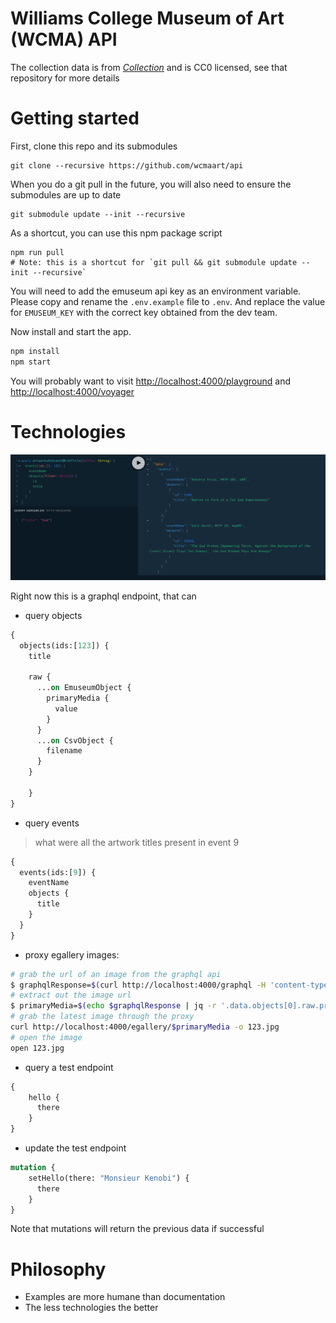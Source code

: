 # Williams College Museum of Art (WCMA) API

The collection data is from [*Collection*](https://github.com/wcmaart/collection) and is CC0 licensed, see that repository for more details

# Getting started

First, clone this repo and its submodules
```
git clone --recursive https://github.com/wcmaart/api
```

When you do a git pull in the future, you will also need to ensure the submodules are up to date
```
git submodule update --init --recursive
```
As a shortcut, you can use this npm package script
```
npm run pull
# Note: this is a shortcut for `git pull && git submodule update --init --recursive`
```

You will need to add the emuseum api key as an environment variable.
Please copy and rename the `.env.example` file to `.env`. And replace the value for `EMUSEUM_KEY` with the correct key obtained from the dev team.

Now install and start the app.
```bash
npm install
npm start
```

You will probably want to visit [http://localhost:4000/playground]() and [http://localhost:4000/voyager]()

# Technologies

![image of complex query](./images/filtering.png)

Right now this is a graphql endpoint, that can

* query objects

```graphql
{
  objects(ids:[123]) {
    title

    raw {
      ...on EmuseumObject {
        primaryMedia {
          value
        }
      }
      ...on CsvObject {
        filename
      }
    }

	}
}
```

* query events

> what were all the artwork titles present in event 9

```graphql
{
  events(ids:[9]) {
    eventName
    objects {
      title
    }
  }
}
```

* proxy egallery images:

```bash
# grab the url of an image from the graphql api
$ graphqlResponse=$(curl http://localhost:4000/graphql -H 'content-type: application/json' -d '{"query": "{ objects(ids: [123]) { raw { ... on EmuseumObject { primaryMedia { value } } } } }"}')
# extract out the image url
$ primaryMedia=$(echo $graphqlResponse | jq -r '.data.objects[0].raw.primaryMedia.value')
# grab the latest image through the proxy
curl http://localhost:4000/egallery/$primaryMedia -o 123.jpg
# open the image
open 123.jpg
```

* query a test endpoint

```graphql
{
    hello {
      there
    }
}
```

* update the test endpoint

```graphql
mutation {
    setHello(there: "Monsieur Kenobi") {
      there
    }
}
```

Note that mutations will return the previous data if successful

# Philosophy

* Examples are more humane than documentation
* The less technologies the better
